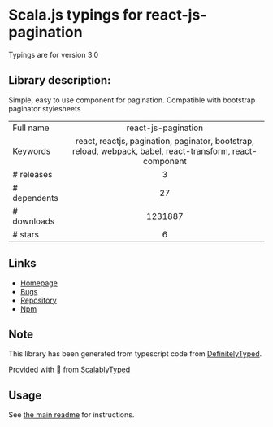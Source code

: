 
# Scala.js typings for react-js-pagination

Typings are for version 3.0

## Library description:
Simple, easy to use component for pagination. Compatible with bootstrap paginator stylesheets

|                    |                 |
| ------------------ | :-------------: |
| Full name          | react-js-pagination |
| Keywords           | react, reactjs, pagination, paginator, bootstrap, reload, webpack, babel, react-transform, react-component |
| # releases         | 3 |
| # dependents       | 27 |
| # downloads        | 1231887 |
| # stars            | 6 |

## Links
- [Homepage](https://github.com/vayser/react-js-pagination)
- [Bugs](https://github.com/vayser/react-js-pagination/issues)
- [Repository](https://github.com/vayser/react-js-pagination)
- [Npm](https://www.npmjs.com/package/react-js-pagination)
    


## Note
This library has been generated from typescript code from [DefinitelyTyped](https://definitelytyped.org).

Provided with :purple_heart: from [ScalablyTyped](https://github.com/oyvindberg/ScalablyTyped)

## Usage
See [the main readme](../../readme.md) for instructions.


